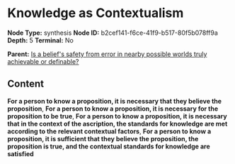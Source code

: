 # Knowledge as Contextualism

**Node Type:** synthesis
**Node ID:** b2cef141-f6ce-41f9-b517-80f5b078ff9a
**Depth:** 5
**Terminal:** No

**Parent:** [Is a belief's safety from error in nearby possible worlds truly achievable or definable?](is-a-beliefs-safety-from-error-in-nearby-possible-worlds-truly-achievable-or-definable-antithesis-f926aa67-285e-4de7-85b0-14d72a02c711.md)

## Content

**For a person to know a proposition, it is necessary that they believe the proposition**, **For a person to know a proposition, it is necessary for the proposition to be true**, **For a person to know a proposition, it is necessary that in the context of the ascription, the standards for knowledge are met according to the relevant contextual factors**, **For a person to know a proposition, it is sufficient that they believe the proposition, the proposition is true, and the contextual standards for knowledge are satisfied**
